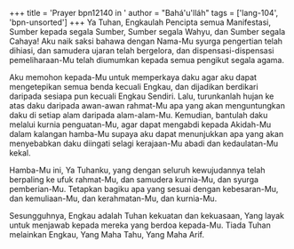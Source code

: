 +++
title = 'Prayer bpn12140 in '
author = "Bahá'u'lláh"
tags = ['lang-104', 'bpn-unsorted']
+++
Ya Tuhan, Engkaulah Pencipta semua Manifestasi, Sumber kepada segala Sumber, Sumber segala Wahyu, dan Sumber segala Cahaya! Aku naik saksi bahawa dengan Nama-Mu syurga pengertian telah dihiasi, dan samudera ujaran telah bergelora, dan dispensasi-dispensasi pemeliharaan-Mu telah diumumkan kepada semua pengikut segala agama.

Aku memohon kepada-Mu untuk memperkaya daku agar aku dapat mengetepikan semua benda kecuali Engkau, dan dijadikan berdikari daripada sesiapa pun kecuali Engkau Sendiri. Lalu, turunkanlah hujan ke atas daku daripada awan-awan rahmat-Mu apa yang akan menguntungkan daku di setiap alam daripada alam-alam-Mu. Kemudian, bantulah daku melalui kurnia penguatan-Mu, agar dapat mengabdi kepada Akidah-Mu dalam kalangan hamba-Mu supaya aku dapat menunjukkan apa yang akan menyebabkan daku diingati selagi kerajaan-Mu abadi dan kedaulatan-Mu kekal.

Hamba-Mu ini, Ya Tuhanku, yang dengan seluruh kewujudannya telah berpaling ke ufuk rahmat-Mu, dan samudera kurnia-Mu, dan syurga pemberian-Mu. Tetapkan bagiku apa yang sesuai dengan kebesaran-Mu, dan kemuliaan-Mu, dan kerahmatan-Mu, dan kurnia-Mu.

Sesungguhnya, Engkau adalah Tuhan kekuatan dan kekuasaan, Yang layak untuk menjawab kepada mereka yang berdoa kepada-Mu. Tiada Tuhan melainkan Engkau, Yang Maha Tahu, Yang Maha Arif.
